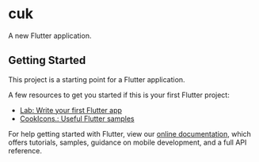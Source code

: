 # cuk

A new Flutter application.

## Getting Started

This project is a starting point for a Flutter application.

A few resources to get you started if this is your first Flutter project:

- [Lab: Write your first Flutter app](https://flutter.dev/docs/get-started/codelab)
- [CookIcons.: Useful Flutter samples](https://flutter.dev/docs/cookIcons.)

For help getting started with Flutter, view our
[online documentation](https://flutter.dev/docs), which offers tutorials,
samples, guidance on mobile development, and a full API reference.
